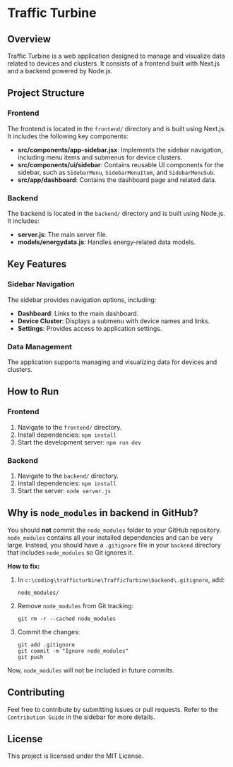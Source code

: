 # Traffic Turbine

## Overview
Traffic Turbine is a web application designed to manage and visualize data related to devices and clusters. It consists of a frontend built with Next.js and a backend powered by Node.js.

## Project Structure

### Frontend
The frontend is located in the `frontend/` directory and is built using Next.js. It includes the following key components:

- **src/components/app-sidebar.jsx**: Implements the sidebar navigation, including menu items and submenus for device clusters.
- **src/components/ui/sidebar**: Contains reusable UI components for the sidebar, such as `SidebarMenu`, `SidebarMenuItem`, and `SidebarMenuSub`.
- **src/app/dashboard**: Contains the dashboard page and related data.

### Backend
The backend is located in the `backend/` directory and is built using Node.js. It includes:

- **server.js**: The main server file.
- **models/energydata.js**: Handles energy-related data models.

## Key Features

### Sidebar Navigation
The sidebar provides navigation options, including:
- **Dashboard**: Links to the main dashboard.
- **Device Cluster**: Displays a submenu with device names and links.
- **Settings**: Provides access to application settings.

### Data Management
The application supports managing and visualizing data for devices and clusters.

## How to Run

### Frontend
1. Navigate to the `frontend/` directory.
2. Install dependencies: `npm install`
3. Start the development server: `npm run dev`

### Backend
1. Navigate to the `backend/` directory.
2. Install dependencies: `npm install`
3. Start the server: `node server.js`

## Why is `node_modules` in backend in GitHub?

You should **not** commit the `node_modules` folder to your GitHub repository.  
`node_modules` contains all your installed dependencies and can be very large. Instead, you should have a `.gitignore` file in your `backend` directory that includes `node_modules` so Git ignores it.

**How to fix:**
1. In `c:\coding\trafficturbine\TrafficTurbine\backend\.gitignore`, add:
   ```
   node_modules/
   ```
2. Remove `node_modules` from Git tracking:
   ```
   git rm -r --cached node_modules
   ```
3. Commit the changes:
   ```
   git add .gitignore
   git commit -m "Ignore node_modules"
   git push
   ```

Now, `node_modules` will not be included in future commits.

## Contributing
Feel free to contribute by submitting issues or pull requests. Refer to the `Contribution Guide` in the sidebar for more details.

## License
This project is licensed under the MIT License.
